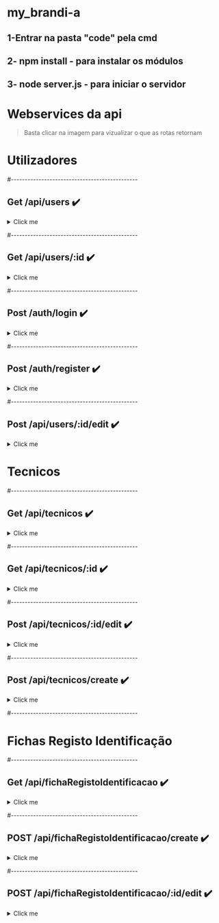 # my_brandi-a
## 1-Entrar na pasta "code" pela cmd
## 2- npm install - para instalar os módulos
## 3- node server.js - para iniciar o servidor
# Webservices da api
> Basta clicar na imagem para vizualizar o que as rotas retornam
# Utilizadores
#----------------------------------------------
## Get /api/users :heavy_check_mark:

<details>
  
  <summary> Click me </summary>
  
  # **recebe**
   > Nada
  # **devolve**
  ## -Sucess :white_check_mark:
  <details>
  
  ![alt text](https://raw.githubusercontent.com/iptomar/Brandi-2018-2019-Turma-A/master/Server/postman_screenshots/utilizadores/GETUsers/getAllusers_sucess.PNG)

  </details>
  
  ## -DB down :x:
  
  <details> 
  
  ![alt text](https://raw.githubusercontent.com/iptomar/Brandi-2018-2019-Turma-A/master/Server/postman_screenshots/utilizadores/GETUsers/getAllUsers_dbDown.PNG)

  </details>
 </details>
 
#---------------------------------------------- 
##  Get /api/users/:id :heavy_check_mark: 

<details>
  
  <summary>Click me</summary>
  
   # **recebe** 
    > id
  # **devolve:**
  ## -Sucess :white_check_mark:
  <details>
  
   ![alt text](https://raw.githubusercontent.com/iptomar/Brandi-2018-2019-Turma-A/master/Server/postman_screenshots/utilizadores/GetSingleUser/getSingleUserDetails_Authenticated.PNG)
    
  </details>

  ## -Unsuccess :x:
  ### --DBDown
  
  <details>
  
   ![alt text](https://raw.githubusercontent.com/iptomar/Brandi-2018-2019-Turma-A/master/Server/postman_screenshots/utilizadores/GetSingleUser/DBDown.PNG)
    
  </details>
  

  ### --NotAuthenticated
  <details>
  
 ![alt text](https://raw.githubusercontent.com/iptomar/Brandi-2018-2019-Turma-A/master/Server/postman_screenshots/utilizadores/GetSingleUser/NotAuthenticated.PNG)
 
  </details>
 
  ### --diferentID
  
   <details>
  
   ![alt text](https://raw.githubusercontent.com/iptomar/Brandi-2018-2019-Turma-A/master/Server/postman_screenshots/utilizadores/GetSingleUser/getSingleUserDetails_Authenticated_ID_diferente.PNG)
 
  </details>
  


 </details>

#----------------------------------------------
## Post /auth/login :heavy_check_mark:
 
<details>
  
  <summary> Click me </summary>
  
  # **recebe**
  > login , password
  # **devolve**
  ## -Sucess :white_check_mark:
  
   <details>
  
   ![alt text](https://raw.githubusercontent.com/iptomar/Brandi-2018-2019-Turma-A/master/Server/postman_screenshots/utilizadores/Login/LoginSucess.PNG)
 
  </details>
  
  
 
  ## -Unsucess :x:
  ### --Login not valid
  
  <details>
  
  ![alt text](https://raw.githubusercontent.com/iptomar/Brandi-2018-2019-Turma-A/master/Server/postman_screenshots/utilizadores/Login/LoginNotValid.PNG)
 
  </details>
  
  

  ### --DB Down
  
   <details>
  
   ![alt text](https://raw.githubusercontent.com/iptomar/Brandi-2018-2019-Turma-A/master/Server/postman_screenshots/utilizadores/Login/NoDatabaseConnection.PNG)
   
  </details>

</details>

#----------------------------------------------
## Post /auth/register :heavy_check_mark:

<details>
  
  <summary> Click me </summary>
  
  # **recebe**
  > login,password,email,roleFK
  # **devolve**
  ## -Sucess :white_check_mark:
  
   <details>

  ![alt text](https://raw.githubusercontent.com/iptomar/Brandi-2018-2019-Turma-A/master/Server/postman_screenshots/utilizadores/RegisterUser/registerUser_authenticated_sucess.PNG)
   
  </details>

  ## -Unsucess :x:
  ### --Field Error
  
  <details>

   ![alt text](https://raw.githubusercontent.com/iptomar/Brandi-2018-2019-Turma-A/master/Server/postman_screenshots/utilizadores/RegisterUser/registerUser_authenticated_emailNotValid.PNG)
   
  </details>
  
  ### --Not Authenticated
  
   <details>

  ![alt text](https://raw.githubusercontent.com/iptomar/Brandi-2018-2019-Turma-A/master/Server/postman_screenshots/utilizadores/RegisterUser/registerUser_Notauthenticated.PNG)
   
  </details>
  
 
  ### --No Permissions
  
 <details>

  ![alt text](https://raw.githubusercontent.com/iptomar/Brandi-2018-2019-Turma-A/master/Server/postman_screenshots/utilizadores/RegisterUser/registerUser_NoPermissions.PNG)
   
  </details>
  
  
  

  ### --DB Down
  
  
   <details>

  ![alt text](https://raw.githubusercontent.com/iptomar/Brandi-2018-2019-Turma-A/master/Server/postman_screenshots/utilizadores/RegisterUser/NoDatabaseConnection.PNG)
   
  </details>
  
 </details>

#----------------------------------------------
## Post /api/users/:id/edit :heavy_check_mark:

<details> 
    
  <summary> Click me </summary>
  
  # **recebe**
  >id,login,email,roleFK
  # **devolve**
  ## -Sucess :white_check_mark:
  
  <details>

  ![alt text](https://raw.githubusercontent.com/iptomar/Brandi-2018-2019-Turma-A/master/Server/postman_screenshots/utilizadores/changeUser/Sucess_Authenticated.PNG)
  
  </details>
  
  

  ## -Unsucess :x:
  ### --No Permission
  
  <details>

   
  ![alt text](https://raw.githubusercontent.com/iptomar/Brandi-2018-2019-Turma-A/master/Server/postman_screenshots/utilizadores/changeUser/NotAuthorized.PNG)
  
  </details>

  ### --Not Authenticated
  
  <details>

   

  ![alt text](https://raw.githubusercontent.com/iptomar/Brandi-2018-2019-Turma-A/master/Server/postman_screenshots/utilizadores/changeUser/NotAuthenticated.PNG)
  
  </details>

  
  
  
  ### --Duplicate Inputs
  
  
   <details>

   

   ![alt text](https://raw.githubusercontent.com/iptomar/Brandi-2018-2019-Turma-A/master/Server/postman_screenshots/utilizadores/changeUser/DuplicateInputs.PNG)
  
  </details>

  

  
 </details>
 
 # Tecnicos

#----------------------------------------------
 ## Get /api/tecnicos :heavy_check_mark:
 
 <details> 
    
  <summary> Click me </summary>
  
  # **recebe**
  > nada
  # **devolve**
  ## -Sucess :white_check_mark:
  
  <details>

   

  ![alt text](https://raw.githubusercontent.com/iptomar/Brandi-2018-2019-Turma-A/master/Server/postman_screenshots/tecnicos/getAll/getTecnicos.PNG)
  
  </details>
  
  
  
  ## -Unsucess :x:
  ### -no Token
  
   <details>

   

  ![alt text](https://raw.githubusercontent.com/iptomar/Brandi-2018-2019-Turma-A/master/Server/postman_screenshots/tecnicos/getAll/noToken.PNG)
  
  </details>
  
  

  ### -db Down
  
   <details>

   

   ![alt text](https://raw.githubusercontent.com/iptomar/Brandi-2018-2019-Turma-A/master/Server/postman_screenshots/tecnicos/getAll/dbDown.PNG)
  
  </details>
  


 </details>
 
 #----------------------------------------------
 ## Get /api/tecnicos/:id :heavy_check_mark:
 
<details>
  
  <summary>Click me</summary>
  
  # **recebe**
  > nada
  # **devolve**
  ## -Sucess :white_check_mark:
  
  <details>
  
   ![alt text](https://raw.githubusercontent.com/iptomar/Brandi-2018-2019-Turma-A/master/Server/postman_screenshots/tecnicos/getTecnicoID/Sucess.PNG)
  
  </details>
  
  
  
  ## -Unsucess :x:
  ### --DB Down
  
   <details>
  
  ![alt text](https://raw.githubusercontent.com/iptomar/Brandi-2018-2019-Turma-A/master/Server/postman_screenshots/tecnicos/getTecnicoID/DBDown.PNG)
  
  </details>
  

  ### --No Token
  
   <details>
  
  ![alt text](https://raw.githubusercontent.com/iptomar/Brandi-2018-2019-Turma-A/master/Server/postman_screenshots/tecnicos/getTecnicoID/NoToken.PNG)
  
  </details>
  


</details>

#----------------------------------------------
## Post /api/tecnicos/:id/edit :heavy_check_mark:

<details>

  <summary> Click me </summary>
    
  # **recebe**
  > nome , habilitacoes , nivelProfissional
  # **devolve**
  ## -Sucess :white_check_mark:
  
   <details>
  
  ![alt text](https://raw.githubusercontent.com/iptomar/Brandi-2018-2019-Turma-A/master/Server/postman_screenshots/tecnicos/updateTecnico/Update.PNG)
  
  </details>
  

  ## -Unsucess :x:
  ### --Erro Campo
  
   <details>
  
  ![alt text](https://raw.githubusercontent.com/iptomar/Brandi-2018-2019-Turma-A/master/Server/postman_screenshots/tecnicos/updateTecnico/erro%20campo.PNG)
  
  </details>
  
 
  ### --DB Down
  
   <details>
  
   ![alt text](https://raw.githubusercontent.com/iptomar/Brandi-2018-2019-Turma-A/master/Server/postman_screenshots/tecnicos/updateTecnico/DBDown.PNG)
  
  </details>
  

  ### --Not Authenticated
  
  <details>
  

  ![alt text](https://raw.githubusercontent.com/iptomar/Brandi-2018-2019-Turma-A/master/Server/postman_screenshots/tecnicos/updateTecnico/NotAuthenticated.PNG)
  
  </details>
  
   
  </details>
 
 #----------------------------------------------
 ## Post /api/tecnicos/create :heavy_check_mark:
  
<details>
 
  <summary> Click me </summary>
   
  # **recebe**
  > nome , habilitacoes , nivelProfissional , userFK
  # **devolve**
  ## -Sucess :white_check_mark:
  
  <details>
  

  ![alt text](https://raw.githubusercontent.com/iptomar/Brandi-2018-2019-Turma-A/master/Server/postman_screenshots/tecnicos/createTecnico/Sucess.PNG)
  
  </details>
  

  ## -Unsucess :x:
  ### --Field Error
  
  <details>
  

  ![alt text](https://raw.githubusercontent.com/iptomar/Brandi-2018-2019-Turma-A/master/Server/postman_screenshots/tecnicos/createTecnico/FieldError.PNG)
  
  </details>
  
   
  ### --No Token
  
  <details>
  

   ![alt text](https://raw.githubusercontent.com/iptomar/Brandi-2018-2019-Turma-A/master/Server/postman_screenshots/tecnicos/createTecnico/NoToken.PNG)
  
  </details>
  
 
  ### --FK Error
  
  <details>
 
   ![alt text](https://raw.githubusercontent.com/iptomar/Brandi-2018-2019-Turma-A/master/Server/postman_screenshots/tecnicos/createTecnico/FKError.PNG)
  
  </details>
  
  ### --DB Down
  
  <details>
 
  ![alt text](https://raw.githubusercontent.com/iptomar/Brandi-2018-2019-Turma-A/master/Server/postman_screenshots/tecnicos/createTecnico/DBDown.PNG)
  
  </details>
</details>

#----------------------------------------------
# Fichas Registo Identificação

#----------------------------------------------
##   Get /api/fichaRegistoIdentificacao :heavy_check_mark:

 <details>
 
  <summary> Click me </summary>
  
  # **recebe**
  > nada
  # **devolve**
  ## -Sucess :white_check_mark:
  
  <details>
 
  ![alt text](https://raw.githubusercontent.com/iptomar/Brandi-2018-2019-Turma-A/master/Server/postman_screenshots/fichaRegistoIdentificacao/getAllFichas/Authenticated_Sucess.PNG)
  
  </details>

  ## -Unsucess :x:
  ### --No Token
  
  <details>
 
   ![alt text](https://raw.githubusercontent.com/iptomar/Brandi-2018-2019-Turma-A/master/Server/postman_screenshots/fichaRegistoIdentificacao/getAllFichas/NotAuthenticated.PNG)
  
  </details>
  
  ### --ficha nao existente
  
  <details>

   ![alt text](https://raw.githubusercontent.com/iptomar/Brandi-2018-2019-Turma-A/master/Server/postman_screenshots/fichaRegistoIdentificacao/getAllFichas/ficha-nao-existente.PNG)
  
  </details>
  
  ### --DB Down
  
  <details>

   ![alt text](https://raw.githubusercontent.com/iptomar/Brandi-2018-2019-Turma-A/master/Server/postman_screenshots/fichaRegistoIdentificacao/getAllFichas/DBDown.PNG)
  
  </details>  
</details>

#----------------------------------------------
##  POST /api/fichaRegistoIdentificacao/create :heavy_check_mark:

<details>
 
  <summary>Click me</summary>
  
  # **recebe**
  > visible , designacao , processoLCRM , processoCEARC , dataEntrada , dataConclusao , coordenacao , direcaoTecnica , interessadoFK , dataEntrega, array de tecnicos
  # **devolve**
  ## -Sucess :white_check_mark:
  
  
   <details>
  
   ![alt text](https://raw.githubusercontent.com/iptomar/Brandi-2018-2019-Turma-A/master/Server/postman_screenshots/fichaRegistoIdentificacao/create%20ficha/Registed.PNG)
  
  </details>  
  
  

  ## -Unsucess :x:
  ### --No Token
  
  <details>
  
   ![alt text](https://raw.githubusercontent.com/iptomar/Brandi-2018-2019-Turma-A/master/Server/postman_screenshots/fichaRegistoIdentificacao/create%20ficha/noToken.PNG)
  
  </details>  
  
  
 
  ### --Error datas
  
   <details>
  
  
   ![alt text](https://raw.githubusercontent.com/iptomar/Brandi-2018-2019-Turma-A/master/Server/postman_screenshots/fichaRegistoIdentificacao/create%20ficha/error%20datas.PNG)
  
  </details>  

  ### --DB Down
  
   <details>
  
   ![alt text](https://raw.githubusercontent.com/iptomar/Brandi-2018-2019-Turma-A/master/Server/postman_screenshots/fichaRegistoIdentificacao/create%20ficha/dbDown.PNG)
  
  </details>  

   ### --Error foreignkey interesados
   
   <details>
 
   ![alt text](https://raw.githubusercontent.com/iptomar/Brandi-2018-2019-Turma-A/master/Server/postman_screenshots/fichaRegistoIdentificacao/create%20ficha/erro%20foreign%20key%20interessado.PNG)
   
  </details>  


   ### --Error foreignkey processos
   
 <details>
 
  ![alt text](https://raw.githubusercontent.com/iptomar/Brandi-2018-2019-Turma-A/master/Server/postman_screenshots/fichaRegistoIdentificacao/create%20ficha/foreign%20key%20processos.PNG)
   
  </details>  
   

  
</details>

#----------------------------------------------
## POST /api/fichaRegistoIdentificacao/:id/edit :heavy_check_mark:

<details>
 
  <summary>Click me</summary>
  
   # **recebe**
  > id,visible , designacao , processoLCRM , processoCEARC , dataEntrada , dataConclusao , coordenacao , direcaoTecnica , interessadoFK , dataEntrega, array de tecnicos
  # **devolve**
  ## -Sucess :white_check_mark:
  
   <details>
 
  ![alt text](https://raw.githubusercontent.com/iptomar/Brandi-2018-2019-Turma-A/master/Server/postman_screenshots/fichaRegistoIdentificacao/updateFicha/Updated.PNG)
  
  </details>  
  
  

  ## -Unsucess :x:
  ### --No Token
  
   <details>
 
   ![alt text](https://raw.githubusercontent.com/iptomar/Brandi-2018-2019-Turma-A/master/Server/postman_screenshots/fichaRegistoIdentificacao/updateFicha/NoToken.PNG)
  
  </details> 
  

  ### --Erro num dos Campos
  
    
   <details>
  
   ![alt text](https://raw.githubusercontent.com/iptomar/Brandi-2018-2019-Turma-A/master/Server/postman_screenshots/fichaRegistoIdentificacao/updateFicha/Erro%20num%20dos%20campos.PNG)
  
  </details>
  ### --DB Down
  
   <details>
  
   ![alt text](https://github.com/iptomar/Brandi-2018-2019-Turma-A/blob/master/Server/postman_screenshots/fichaRegistoIdentificacao/updateFicha/DBDown.PNG)
     
  </details> 
</details>  
